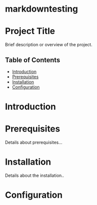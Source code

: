 # markdowntesting


# Project Title 

Brief description or overview of the project. 

## Table of Contents 
- [Introduction](#introduction)
- [Prerequisites](#prerequisites)
- [Installation](#installation)
- [Configuration](#configuration)

# Introduction


# Prerequisites

Details about prerequisites...

# Installation 

Details about the installation..


# Configuration
